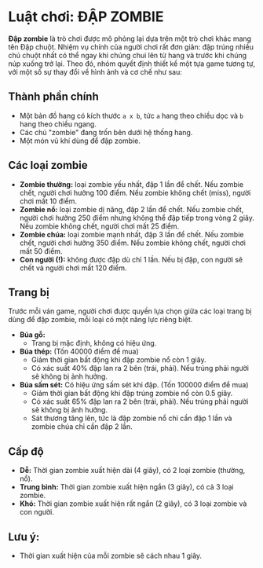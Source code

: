 # Luật chơi: ĐẬP ZOMBIE

**Đập zombie** là trò chơi được mô phỏng lại dựa trên một trò chơi khác mang tên Đập chuột. Nhiệm vụ chính của người chơi rất đơn giản: đập trúng nhiều chú chuột nhất có thể ngay khi chúng chui lên từ hang và trước khi chúng núp xuống trở lại. Theo đó, nhóm quyết định thiết kế một tựa game tương tự, với một số sự thay đổi về hình ảnh và cơ chế như sau:

## Thành phần chính

- Một bản đồ hang có kích thước `a x b`, tức `a` hang theo chiều dọc và `b` hang theo chiều ngang.
- Các chú "zombie" đang trốn bên dưới hệ thống hang.
- Một món vũ khí dùng để đập zombie.

## Các loại zombie

- **Zombie thường:** loại zombie yếu nhất, đập 1 lần để chết. Nếu zombie chết, người chơi hưởng 100 điểm. Nếu zombie không chết (miss), người chơi mất 10 điểm.
- **Zombie nổ:** loại zombie dị năng, đập 2 lần để chết. Nếu zombie chết, người chơi hưởng 250 điểm nhưng không thể đập tiếp trong vòng 2 giây. Nếu zombie không chết, người chơi mất 25 điểm.
- **Zombie chúa:** loại zombie mạnh nhất, đập 3 lần để chết. Nếu zombie chết, người chơi hưởng 350 điểm. Nếu zombie không chết, người chơi mất 50 điểm.
- **Con người (!):** không được đập dù chỉ 1 lần. Nếu bị đập, con người sẽ chết và người chơi mất 120 điểm.

<!-- ## Hiệu ứng đặc biệt

Đôi khi, một số vật phẩm mang đến cho người chơi các hiệu ứng đặc biệt (lợi hoặc hại) cũng xuất hiện từ hang.

- **Vật phẩm 1 (lợi):** Nhân đôi số điểm được hưởng đối với mỗi zombie bị chết trong vòng 5 giây kế tiếp. Số điểm bị trừ nếu giết hụt được giữ nguyên.
- **Vật phẩm 2 (lợi):** Tiêu diệt toàn bộ zombie hiện có trên bản đồ và hưởng toàn bộ số điểm như khi giết chúng lúc bình thường.
- **Vật phẩm 3 (hại):** Chia đôi số điểm được hưởng đối với mỗi zombie bị chết trong vòng 5 giây kế tiếp. Số điểm bị trừ nếu giết hụt được nhân đôi.
- **Vật phẩm 4 (hại):** Người chơi ngay lập tức mất 600 điểm. -->

## Trang bị

Trước mỗi ván game, người chơi được quyền lựa chọn giữa các loại trang bị dùng để đập zombie, mỗi loại có một năng lực riêng biệt.

- **Búa gỗ:**
  - Trang bị mặc định, không có hiệu ứng.
- **Búa thép:** (Tốn 40000 điểm để mua)
  - Giảm thời gian bất động khi đập zombie nổ còn 1 giây.
  - Có xác suất 40% đập lan ra 2 bên (trái, phải). Nếu trúng phải người sẽ không bị ảnh hưởng.
- **Búa sấm sét:** Có hiệu ứng sấm sét khi đập. (Tốn 100000 điểm để mua)
  <!-- - Như búa thép, nhưng có thể giảm 50% hiệu ứng xấu từ bùa hại. -->
  - Giảm thời gian bất động khi đập trúng zombie nổ còn 0.5 giây.
  - Có xác suất 65% đập lan ra 2 bên (trái, phải). Nếu trúng phải người sẽ không bị ảnh hưởng.
  - Sát thương tăng lên, tức là đập zombie nổ chỉ cần đập 1 lần và zombie chúa chỉ cần đập 2 lần.
  <!-- - Giảm thời gian hiệu ứng của vật phẩm 3 còn 2.5 giây.
  - Giảm số điểm bị mất của vật phẩm 4 còn 300 điểm. -->

## Cấp độ

- **Dễ:** Thời gian zombie xuất hiện dài (4 giây), có 2 loại zombie (thường, nổ).
- **Trung bình:** Thời gian zombie xuất hiện ngắn (3 giây), có cả 3 loại zombie.
- **Khó:** Thời gian zombie xuất hiện rất ngắn (2 giây), có 3 loại zombie và con người.

## Lưu ý:

- Thời gian xuất hiện của mỗi zombie sẽ cách nhau 1 giây.
